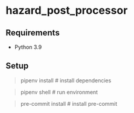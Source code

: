 # hazard_post_processor


## Requirements
- Python 3.9

## Setup
> pipenv install # install dependencies

> pipenv shell # run environment

> pre-commit install # install pre-commit
